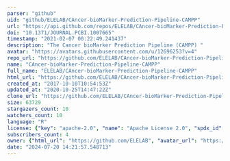```yaml
---
parser: "github"
uid: "github/ELELAB/CAncer-bioMarker-Prediction-Pipeline-CAMPP"
url: "https://api.github.com/repos/ELELAB/CAncer-bioMarker-Prediction-Pipeline-CAMPP"
doi: "10.1371/JOURNAL.PCBI.1007665"
timestamp: "2021-02-07 00:22:49.241437"
description: "The Cancer bioMarker Prediction Pipeline (CAMPP) "
avatar: "https://avatars.githubusercontent.com/u/12696253?v=4"
repo_url: "https://github.com/ELELAB/CAncer-bioMarker-Prediction-Pipeline-CAMPP"
name: "CAncer-bioMarker-Prediction-Pipeline-CAMPP"
full_name: "ELELAB/CAncer-bioMarker-Prediction-Pipeline-CAMPP"
html_url: "https://github.com/ELELAB/CAncer-bioMarker-Prediction-Pipeline-CAMPP"
created_at: "2017-10-10T10:54:53Z"
updated_at: "2020-10-25T14:47:22Z"
clone_url: "https://github.com/ELELAB/CAncer-bioMarker-Prediction-Pipeline-CAMPP.git"
size: 63729
stargazers_count: 10
watchers_count: 10
language: "R"
license: {"key": "apache-2.0", "name": "Apache License 2.0", "spdx_id": "Apache-2.0", "url": "https://api.github.com/licenses/apache-2.0", "node_id": "MDc6TGljZW5zZTI="}
subscribers_count: 4
owner: {"html_url": "https://github.com/ELELAB", "avatar_url": "https://avatars.githubusercontent.com/u/12696253?v=4", "login": "ELELAB", "type": "Organization"}
date: "2024-07-20 14:21:57.548713"
---
```

